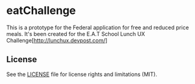 # eatChallenge

This is a prototype for the Federal application for free and reduced price meals. It's been created for the E.A.T School Lunch UX Challenge[http://lunchux.devpost.com/]

## License

See the [LICENSE](LICENSE.md) file for license rights and limitations (MIT).